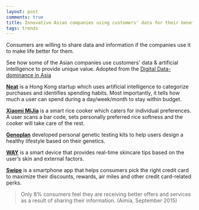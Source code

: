 ```yaml
---
layout: post
comments: true
title: Innovative Asian companies using customers' data for their benefit
tags: trends
---
```


Consumers are willing to share data and information if the companies use it to make life better for them.

See how some of the Asian companies use customers' data & artificial intelligence to provide unique value. Adopted from the [Digital Data-dominance in Asia](http://trendwatching.com/trends/digital-data-dominance-in-asia/)

**[Neat](http://www.neat.hk/)** is a Hong Kong startup which uses artificial intelligence
to categorize purchases and identifies spending habits. Most importantly, it
tells how much a user can spend during a day/week/month to stay within budget.

<!--excerpt-->

**[Xiaomi MiJia](http://xiaomi-mi.com/mi-smart-home/xiaomi-mijia-induction-heating-pressure-rice-cooker/)** is a smart rice cooker which caters for individual preferences. A user scans a bar code, sets personally preferred rice softness and the cooker will take care of the rest.

**[Genoplan](https://www.genoplan.com/)** developed personal genetic testing kits to help users design a healthy lifestyle based on their genetics.

**[WAY](http://helloway.co/)** is a smart device that provides real-time skincare tips based on the user’s skin and external factors.

**[Swipe](http://www.swipe.sg/)** is a smartphone app that helps consumers pick the right credit card to maximize their discounts, rewards, air miles and other credit card-related perks.

> Only 8% consumers feel they are receiving better offers and services as a result of sharing their information.
(Aimia, September 2015)
